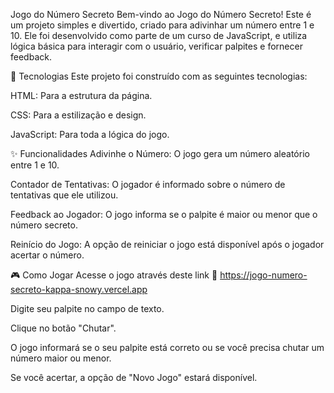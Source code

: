 
Jogo do Número Secreto
Bem-vindo ao Jogo do Número Secreto! Este é um projeto simples e divertido, criado para adivinhar um número entre 1 e 10. Ele foi desenvolvido como parte de um curso de JavaScript, e utiliza lógica básica para interagir com o usuário, verificar palpites e fornecer feedback.

🚀 Tecnologias
Este projeto foi construído com as seguintes tecnologias:

HTML: Para a estrutura da página.

CSS: Para a estilização e design.

JavaScript: Para toda a lógica do jogo.

✨ Funcionalidades
Adivinhe o Número: O jogo gera um número aleatório entre 1 e 10.

Contador de Tentativas: O jogador é informado sobre o número de tentativas que ele utilizou.

Feedback ao Jogador: O jogo informa se o palpite é maior ou menor que o número secreto.

Reinício do Jogo: A opção de reiniciar o jogo está disponível após o jogador acertar o número.

🎮 Como Jogar
Acesse o jogo através deste link 🔗 https://jogo-numero-secreto-kappa-snowy.vercel.app

Digite seu palpite no campo de texto.

Clique no botão "Chutar".

O jogo informará se o seu palpite está correto ou se você precisa chutar um número maior ou menor.

Se você acertar, a opção de "Novo Jogo" estará disponível.









